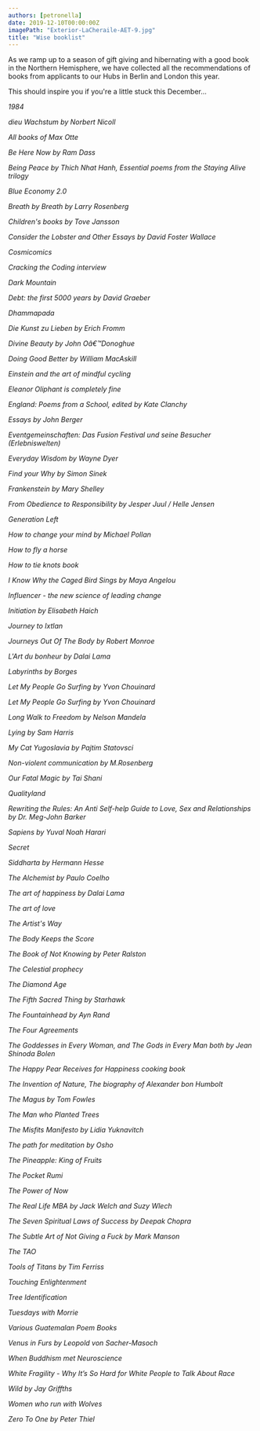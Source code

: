 ```yaml
---
authors: [petronella]
date: 2019-12-10T00:00:00Z
imagePath: "Exterior-LaCheraile-AET-9.jpg"
title: "Wise booklist"
---
```


As we ramp up to a season of gift giving and hibernating with a good book in the Northern Hemisphere, we have collected all the recommendations of books from applicants to our Hubs in Berlin and London this year.

This should inspire you if you're a little stuck this December...

_1984_

_dieu Wachstum by Norbert Nicoll_

_All books of Max Otte_

_Be Here Now by Ram Dass_

_Being Peace by Thich Nhat Hanh, Essential poems from the Staying Alive trilogy_

_Blue Economy 2.0_

_Breath by Breath by Larry Rosenberg_

_Children's books by Tove Jansson_

_Consider the Lobster and Other Essays by David Foster Wallace_

_Cosmicomics_

_Cracking the Coding interview_

_Dark Mountain_

_Debt: the first 5000 years by David Graeber_

_Dhammapada_

_Die Kunst zu Lieben by Erich Fromm_

_Divine Beauty by John Oâ€™Donoghue_

_Doing Good Better by William MacAskill_

_Einstein and the art of mindful cycling_

_Eleanor Oliphant is completely fine_

_England: Poems from a School, edited by Kate Clanchy_

_Essays by John Berger_

_Eventgemeinschaften: Das Fusion Festival und seine Besucher (Erlebniswelten)_

_Everyday Wisdom by Wayne Dyer_

_Find your Why by Simon Sinek_

_Frankenstein by Mary Shelley_

_From Obedience to Responsibility by Jesper Juul / Helle Jensen_

_Generation Left_

_How to change your mind by Michael Pollan_

_How to fly a horse_

_How to tie knots book_

_I Know Why the Caged Bird Sings by Maya Angelou_

_Influencer - the new science of leading change_

_Initiation by Elisabeth Haich_

_Journey to Ixtlan_

_Journeys Out Of The Body by Robert Monroe_

_L'Art du bonheur by Dalai Lama_

_Labyrinths by Borges_

_Let My People Go Surfing by Yvon Chouinard_

_Let My People Go Surfing by Yvon Chouinard_

_Long Walk to Freedom by Nelson Mandela_

_Lying by Sam Harris_

_My Cat Yugoslavia by Pajtim Statovsci_

_Non-violent communication by M.Rosenberg_

_Our Fatal Magic by Tai Shani_

_Qualityland_

_Rewriting the Rules: An Anti Self-help Guide to Love, Sex and Relationships by Dr. Meg-John Barker_

_Sapiens by Yuval Noah Harari_

_Secret_

_Siddharta by Hermann Hesse_

_The Alchemist by Paulo Coelho_

_The art of happiness by Dalai Lama_

_The art of love_

_The Artist's Way_

_The Body Keeps the Score_

_The Book of Not Knowing by Peter Ralston_

_The Celestial prophecy_

_The Diamond Age_

_The Fifth Sacred Thing by Starhawk_

_The Fountainhead by Ayn Rand_

_The Four Agreements_

_The Goddesses in Every Woman, and The Gods in Every Man both by Jean Shinoda Bolen_

_The Happy Pear Receives for Happiness cooking book_

_The Invention of Nature, The biography of Alexander bon Humbolt_

_The Magus by Tom Fowles_

_The Man who Planted Trees_

_The Misfits Manifesto by Lidia Yuknavitch_

_The path for meditation by Osho_

_The Pineapple: King of Fruits_

_The Pocket Rumi_

_The Power of Now_

_The Real Life MBA by Jack Welch and Suzy Wlech_

_The Seven Spiritual Laws of Success by Deepak Chopra_

_The Subtle Art of Not Giving a Fuck by Mark Manson_

_The TAO_

_Tools of Titans by Tim Ferriss_

_Touching Enlightenment_

_Tree Identification_

_Tuesdays with Morrie_

_Various Guatemalan Poem Books_

_Venus in Furs by Leopold von Sacher-Masoch_

_When Buddhism met Neuroscience_

_White Fragility - Why It’s So Hard for White People to Talk About Race_

_Wild by Jay Griffths_

_Women who run with Wolves_

_Zero To One by Peter Thiel_
